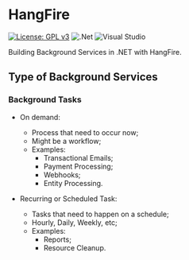 # HangFire

[![License: GPL v3](https://img.shields.io/badge/License-GPLv3-blue.svg)](https://www.gnu.org/licenses/gpl-3.0) ![.Net](https://img.shields.io/badge/.NET-5C2D91?logo=.net&logoColor=white) ![Visual Studio](https://img.shields.io/badge/Visual%20Studio-5C2D91.svg?logo=visual-studio&logoColor=white)

Building Background Services in .NET with HangFire.

## Type of Background Services

### Background Tasks

- On demand:
    - Process that need to occur now;
    - Might be a workflow;
    - Examples:
        - Transactional Emails;
        - Payment Processing;
        - Webhooks;
        - Entity Processing.

- Recurring or Scheduled Task:
    - Tasks that need to happen on a schedule;
    - Hourly, Daily, Weekly, etc;
    - Examples:
        - Reports;
        - Resource Cleanup.